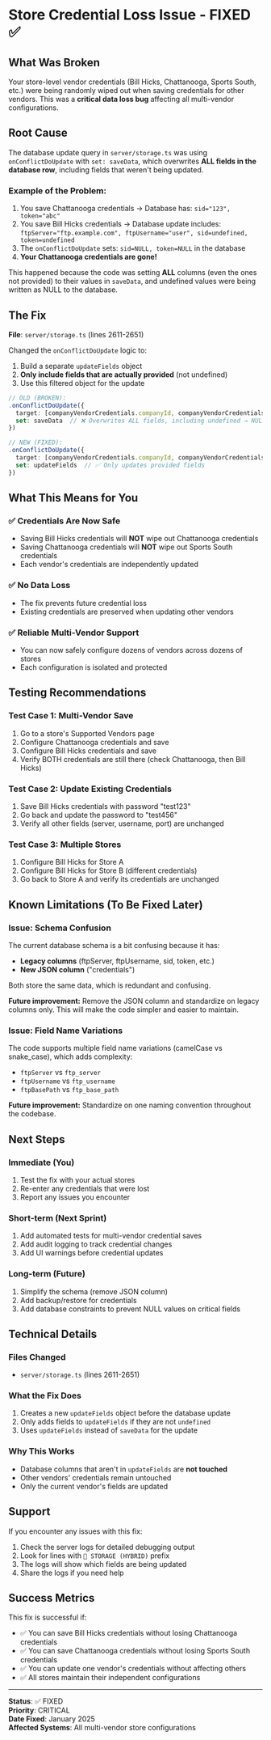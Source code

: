 # Store Credential Loss Issue - FIXED ✅

## What Was Broken

Your store-level vendor credentials (Bill Hicks, Chattanooga, Sports South, etc.) were being randomly wiped out when saving credentials for other vendors. This was a **critical data loss bug** affecting all multi-vendor configurations.

## Root Cause

The database update query in `server/storage.ts` was using `onConflictDoUpdate` with `set: saveData`, which overwrites **ALL fields in the database row**, including fields that weren't being updated.

### Example of the Problem:

1. You save Chattanooga credentials → Database has: `sid="123", token="abc"`
2. You save Bill Hicks credentials → Database update includes: `ftpServer="ftp.example.com", ftpUsername="user", sid=undefined, token=undefined`
3. The `onConflictDoUpdate` sets: `sid=NULL, token=NULL` in the database
4. **Your Chattanooga credentials are gone!**

This happened because the code was setting **ALL** columns (even the ones not provided) to their values in `saveData`, and undefined values were being written as NULL to the database.

## The Fix

**File**: `server/storage.ts` (lines 2611-2651)

Changed the `onConflictDoUpdate` logic to:
1. Build a separate `updateFields` object
2. **Only include fields that are actually provided** (not undefined)
3. Use this filtered object for the update

```typescript
// OLD (BROKEN):
.onConflictDoUpdate({
  target: [companyVendorCredentials.companyId, companyVendorCredentials.supportedVendorId],
  set: saveData  // ❌ Overwrites ALL fields, including undefined → NULL
})

// NEW (FIXED):
.onConflictDoUpdate({
  target: [companyVendorCredentials.companyId, companyVendorCredentials.supportedVendorId],
  set: updateFields  // ✅ Only updates provided fields
})
```

## What This Means for You

### ✅ Credentials Are Now Safe

- Saving Bill Hicks credentials will **NOT** wipe out Chattanooga credentials
- Saving Chattanooga credentials will **NOT** wipe out Sports South credentials
- Each vendor's credentials are independently updated

### ✅ No Data Loss

- The fix prevents future credential loss
- Existing credentials are preserved when updating other vendors

### ✅ Reliable Multi-Vendor Support

- You can now safely configure dozens of vendors across dozens of stores
- Each configuration is isolated and protected

## Testing Recommendations

### Test Case 1: Multi-Vendor Save
1. Go to a store's Supported Vendors page
2. Configure Chattanooga credentials and save
3. Configure Bill Hicks credentials and save
4. Verify BOTH credentials are still there (check Chattanooga, then Bill Hicks)

### Test Case 2: Update Existing Credentials
1. Save Bill Hicks credentials with password "test123"
2. Go back and update the password to "test456"
3. Verify all other fields (server, username, port) are unchanged

### Test Case 3: Multiple Stores
1. Configure Bill Hicks for Store A
2. Configure Bill Hicks for Store B (different credentials)
3. Go back to Store A and verify its credentials are unchanged

## Known Limitations (To Be Fixed Later)

### Issue: Schema Confusion

The current database schema is a bit confusing because it has:
- **Legacy columns** (ftpServer, ftpUsername, sid, token, etc.)
- **New JSON column** ("credentials")

Both store the same data, which is redundant and confusing. 

**Future improvement:** Remove the JSON column and standardize on legacy columns only. This will make the code simpler and easier to maintain.

### Issue: Field Name Variations

The code supports multiple field name variations (camelCase vs snake_case), which adds complexity:
- `ftpServer` vs `ftp_server`
- `ftpUsername` vs `ftp_username`
- `ftpBasePath` vs `ftp_base_path`

**Future improvement:** Standardize on one naming convention throughout the codebase.

## Next Steps

### Immediate (You)
1. Test the fix with your actual stores
2. Re-enter any credentials that were lost
3. Report any issues you encounter

### Short-term (Next Sprint)
1. Add automated tests for multi-vendor credential saves
2. Add audit logging to track credential changes
3. Add UI warnings before credential updates

### Long-term (Future)
1. Simplify the schema (remove JSON column)
2. Add backup/restore for credentials
3. Add database constraints to prevent NULL values on critical fields

## Technical Details

### Files Changed
- `server/storage.ts` (lines 2611-2651)

### What the Fix Does
1. Creates a new `updateFields` object before the database update
2. Only adds fields to `updateFields` if they are not `undefined`
3. Uses `updateFields` instead of `saveData` for the update

### Why This Works
- Database columns that aren't in `updateFields` are **not touched**
- Other vendors' credentials remain untouched
- Only the current vendor's fields are updated

## Support

If you encounter any issues with this fix:

1. Check the server logs for detailed debugging output
2. Look for lines with `💾 STORAGE (HYBRID)` prefix
3. The logs will show which fields are being updated
4. Share the logs if you need help

## Success Metrics

This fix is successful if:
- ✅ You can save Bill Hicks credentials without losing Chattanooga credentials
- ✅ You can save Chattanooga credentials without losing Sports South credentials  
- ✅ You can update one vendor's credentials without affecting others
- ✅ All stores maintain their independent configurations

---

**Status**: ✅ FIXED  
**Priority**: CRITICAL  
**Date Fixed**: January 2025  
**Affected Systems**: All multi-vendor store configurations




